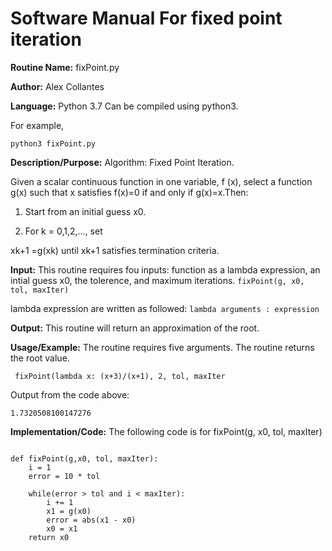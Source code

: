 # Software Manual For fixed point iteration

**Routine Name:** fixPoint.py
 
**Author:** Alex Collantes
 
**Language:** Python 3.7 Can be compiled using python3.

For example,

`python3 fixPoint.py`

**Description/Purpose:**  Algorithm: Fixed Point Iteration.

Given a scalar continuous function in one variable, f (x), select a function g(x) such that x satisfies f(x)=0 if and only if g(x)=x.Then:

1. Start from an initial guess x0.

2. For k = 0,1,2,..., set

xk+1 =g(xk) until xk+1 satisfies termination criteria.

**Input:** This routine requires fou inputs: function as a lambda expression, an intial guess x0, the tolerence, and maximum iterations.
`fixPoint(g, x0, tol, maxIter)`

lambda expression are written as followed: ``` lambda arguments : expression ```

**Output:** This routine will return an approximation of the root.

**Usage/Example:** The routine requires five arguments. The routine returns the root value.

```
 fixPoint(lambda x: (x+3)/(x+1), 2, tol, maxIter
```

Output from the code above:

`1.7320508100147276`

**Implementation/Code:** The following code is for fixPoint(g, x0, tol, maxIter)

```python3

def fixPoint(g,x0, tol, maxIter):
    i = 1
    error = 10 * tol

    while(error > tol and i < maxIter):
        i += 1
        x1 = g(x0)
        error = abs(x1 - x0)
        x0 = x1
    return x0

```
